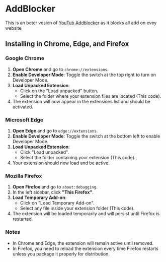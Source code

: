 # AddBlocker

This is an beter vesion of [YouTub Addblocker]() as it blocks all add on evey website

## Installing in Chrome, Edge, and Firefox

### Google Chrome

1. **Open Chrome** and go to `chrome://extensions`.
2. **Enable Developer Mode**: Toggle the switch at the top right to turn on Developer Mode.
3. **Load Unpacked Extension**:
   - Click on the "Load unpacked" button.
   - Select the folder where your extension files are located (This code).
4. The extension will now appear in the extensions list and should be activated.

### Microsoft Edge

1. **Open Edge** and go to `edge://extensions`.
2. **Enable Developer Mode**: Toggle the switch at the bottom left to enable Developer Mode.
3. **Load Unpacked Extension**:
   - Click "Load unpacked".
   - Select the folder containing your extension (This code).
4. Your extension should now load and be active.

### Mozilla Firefox

1. **Open Firefox** and go to `about:debugging`.
2. In the left sidebar, click **"This Firefox"**.
3. **Load Temporary Add-on**:
   - Click on "Load Temporary Add-on".
   - Select any file inside your extension folder (This code).
4. The extension will be loaded temporarily and will persist until Firefox is restarted.

### Notes
- In Chrome and Edge, the extension will remain active until removed.
- In Firefox, you need to reload the extension every time Firefox restarts unless you package it properly for distribution.
